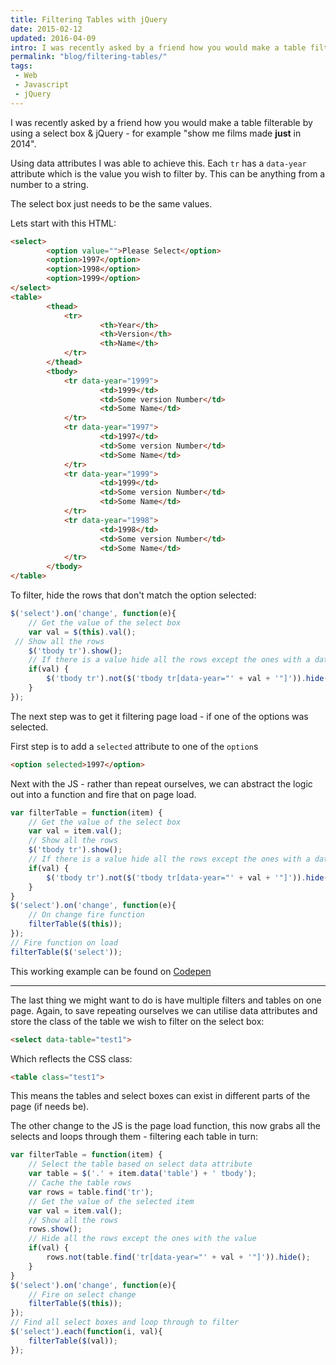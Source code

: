 ```yaml
---
title: Filtering Tables with jQuery
date: 2015-02-12
updated: 2016-04-09
intro: I was recently asked by a friend how you would make a table filterable by using a select box & jQuery - for example "show me films made just in 2014.
permalink: "blog/filtering-tables/"
tags:
 - Web
 - Javascript
 - jQuery
---
```


I was recently asked by a friend how you would make a table filterable by using a select box & jQuery - for example "show me films made **just** in 2014".

Using data attributes I was able to achieve this. Each `tr` has a `data-year` attribute which is the value you wish to filter by. This can be anything from a number to a string.

The select box just needs to be the same values.

Lets start with this HTML:

```html
<select>
		<option value="">Please Select</option>
		<option>1997</option>
		<option>1998</option>
		<option>1999</option>
</select>
<table>
		<thead>
			<tr>
					<th>Year</th>
					<th>Version</th>
					<th>Name</th>
			</tr>
		</thead>
		<tbody>
			<tr data-year="1999">
					<td>1999</td>
					<td>Some version Number</td>
					<td>Some Name</td>
			</tr>
			<tr data-year="1997">
					<td>1997</td>
					<td>Some version Number</td>
					<td>Some Name</td>
			</tr>
			<tr data-year="1999">
					<td>1999</td>
					<td>Some version Number</td>
					<td>Some Name</td>
			</tr>
			<tr data-year="1998">
					<td>1998</td>
					<td>Some version Number</td>
					<td>Some Name</td>
			</tr>
		</tbody>
</table>
```

To filter, hide the rows that don't match the option selected:

```js
$('select').on('change', function(e){
	// Get the value of the select box
	var val = $(this).val();
 // Show all the rows
	$('tbody tr').show();
	// If there is a value hide all the rows except the ones with a data-year of that value
	if(val) {
		$('tbody tr').not($('tbody tr[data-year="' + val + '"]')).hide();
	}
});
```

The next step was to get it filtering page load - if one of the options was selected.

First step is to add a `selected` attribute to one of the `option`s

```html
<option selected>1997</option>
```

Next with the JS - rather than repeat ourselves, we can abstract the logic out into a function and fire that on page load.

```js
var filterTable = function(item) {
	// Get the value of the select box
	var val = item.val();
	// Show all the rows
	$('tbody tr').show();
	// If there is a value hide all the rows except the ones with a data-year of that value
	if(val) {
		$('tbody tr').not($('tbody tr[data-year="' + val + '"]')).hide();
	}
}
$('select').on('change', function(e){
	// On change fire function
	filterTable($(this));
});
// Fire function on load
filterTable($('select'));
```

This working example can be found on [Codepen](http://codepen.io/mikestreety/pen/OPOVma)

- - -

The last thing we might want to do is have multiple filters and tables on one page. Again, to save repeating ourselves we can utilise data attributes and store the class of the table we wish to filter on the select box:
```html
<select data-table="test1">
```

Which reflects the CSS class:

```html
<table class="test1">
```

This means the tables and select boxes can exist in different parts of the page (if needs be).

The other change to the JS is the page load function, this now grabs all the selects and loops through them - filtering each table in turn:

```js
var filterTable = function(item) {
	// Select the table based on select data attribute
	var table = $('.' + item.data('table') + ' tbody');
	// Cache the table rows
	var rows = table.find('tr');
	// Get the value of the selected item
	var val = item.val();
	// Show all the rows
	rows.show();
	// Hide all the rows except the ones with the value
	if(val) {
		rows.not(table.find('tr[data-year="' + val + '"]')).hide();
	}
}
$('select').on('change', function(e){
	// Fire on select change
	filterTable($(this));
});
// Find all select boxes and loop through to filter
$('select').each(function(i, val){
	filterTable($(val));
});
```
